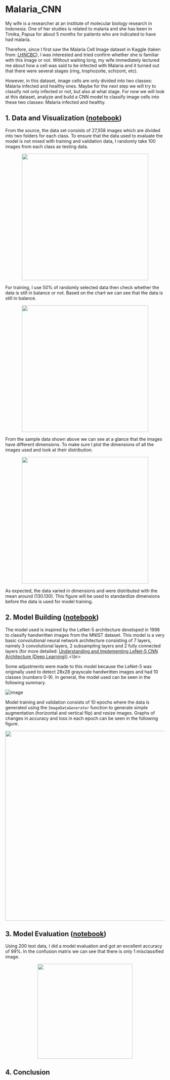 # Malaria_CNN

My wife is a researcher at an institute of molecular biology research in Indonesia. One of her studies is related to malaria and she has been in Timika, Papua for about 5 months for patients who are indicated to have had malaria.</br> 

Therefore, since I first saw the Malaria Cell Image dataset in Kaggle (taken from: [LHNCBC](https://lhncbc.nlm.nih.gov/LHC-downloads/downloads.html#malaria-datasets)), I was interested and tried confirm whether she is familiar with this image or not. Without waiting long, my wife immediately lectured me about how a cell was said to be infected with Malaria and it turned out that there were several stages (ring, trophozoite, schizont, etc).</br> 

However, in this dataset, image cells are only divided into two classes: Malaria infected and healthy ones. Maybe for the next step we will try to classify not only infected or not, but also at what stage. For now we will look at this dataset, analyze and build a CNN model to classify image cells into these two classes: Malaria infected and healthy.</br>

## 1. Data and Visualization ([notebook](https://github.com/miqbalrp/Malaria_CNN/blob/main/notebook/1.%20Image%20Read%20and%20Visualization.ipynb))
From the source, the data set consists of 27,558 images which are divided into two folders for each class. To ensure that the data used to evaluate the model is not mixed with training and validation data, I randomly take 100 images from each class as testing data.

<p align="center">
  <img width="400" height="400" src="https://user-images.githubusercontent.com/38918617/118417166-01410c80-b6dd-11eb-832a-8f4bfb8b75a9.png">
</p>

For training, I use 50% of randomly selected data then check whether the data is still in balance or not. Based on the chart we can see that the data is still in balance. 
<p align="center">
  <img width="400" src="https://user-images.githubusercontent.com/38918617/118417800-f176f780-b6df-11eb-97c1-419b00dc7bb6.png">
</p>

From the sample data shown above we can see at a glance that the images have different dimensions. To make sure I plot the dimensions of all the images used and look at their distribution.

<p align="center">
  <img width="400" src="https://user-images.githubusercontent.com/38918617/118417938-9560a300-b6e0-11eb-9689-2d2f9eedad80.png">
</p>

As expected, the data varied in dimensions and were distributed with the mean around (130.130). This figure will be used to standardize dimensions before the data is used for model training.

## 2. Model Building ([notebook](https://github.com/miqbalrp/Malaria_CNN/blob/main/notebook/2.%20Image%20Augmentation%20and%20Modelling.ipynb))
The model used is inspired by the LeNet-5 architecture developed in 1998 to classify handwritten images from the MNIST dataset. This model is a very basic convolutional neural network architecture consisting of 7 layers, namely 3 convolutional layers, 2 subsampling layers and 2 fully connected layers (for more detailed: [Understanding and Implementing LeNet-5 CNN Architecture (Deep Learning)](https://towardsdatascience.com/understanding-and-implementing-lenet-5-cnn-architecture-deep-learning-a2d531ebc342)).<\br>

Some adjustments were made to this model because the LeNet-5 was originally used to detect 28x28 grayscale handwritten images and had 10 classes (numbers 0-9). In general, the model used can be seen in the following summary. </br>

![image](https://user-images.githubusercontent.com/38918617/118418338-461b7200-b6e2-11eb-8d06-00fb546046c6.png)

Model training and validation consists of 10 epochs where the data is generated using the `ImageDataGenerator` function to generate simple augmentation (horizontal and vertical flip) and resize images. Graphs of changes in accuracy and loss in each epoch can be seen in the following figure.

<p align="center">
  <img width="600" src="https://user-images.githubusercontent.com/38918617/118418622-4c5e1e00-b6e3-11eb-9e8a-95101dd79291.png">
</p>

## 3. Model Evaluation ([notebook](https://github.com/miqbalrp/Malaria_CNN/blob/main/notebook/3.%20Evaluation.ipynb))
Using 200 test data, I did a model evaluation and got an excellent accuracy of 99%. In the confusion matrix we can see that there is only 1 misclassified image.

<p align="center">
  <img width="300" src="https://user-images.githubusercontent.com/38918617/118418882-7106c580-b6e4-11eb-846a-aa0ba6e02195.png">
</p>

## 4. Conclusion
